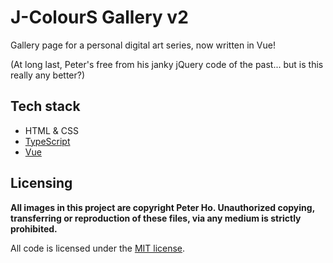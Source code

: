 # J-ColourS Gallery v2

Gallery page for a personal digital art series, now written in Vue!

(At long last, Peter's free from his janky jQuery code of the past... but is this really any better?)

## Tech stack

- HTML & CSS
- [TypeScript](https://www.typescriptlang.org/)
- [Vue](https://vuejs.org/)

## Licensing

**All images in this project are copyright Peter Ho. Unauthorized copying, transferring or reproduction of these files, via any medium is strictly prohibited.**

All code is licensed under the [MIT license](/LICENSE).